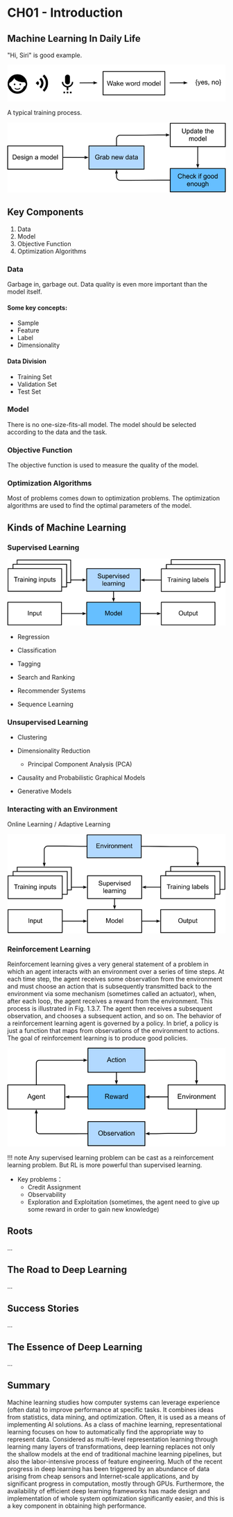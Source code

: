 # CH01 - Introduction

## Machine Learning In Daily Life

"Hi, Siri" is good example.

![wake word](wake-word.svg)

A typical training process.

![training process](ml-loop.svg)

## Key Components
1. Data
2. Model
3. Objective Function
4. Optimization Algorithms

### Data

Garbage in, garbage out. Data quality is even more important than the model itself.

#### Some key concepts:
- Sample
- Feature
- Label
- Dimensionality

#### Data Division
- Training Set
- Validation Set
- Test Set

### Model

There is no one-size-fits-all model. The model should be selected according to the data and the task.

### Objective Function

The objective function is used to measure the quality of the model.

### Optimization Algorithms

Most of problems comes down to optimization problems. The optimization algorithms are used to find the optimal parameters of the model.

## Kinds of Machine Learning

### Supervised Learning

![supervised learning](supervised-learning.svg)

- Regression

- Classification

- Tagging

- Search and Ranking

- Recommender Systems

- Sequence Learning

### Unsupervised Learning

- Clustering

- Dimensionality Reduction

    - Principal Component Analysis (PCA)

- Causality and Probabilistic Graphical Models

- Generative Models

### Interacting with an Environment 

Online Learning / Adaptive Learning

![learning from an env](interact-with-env.svg)

### Reinforcement Learning

Reinforcement learning gives a very general statement of a problem in which an agent interacts with an environment over a series of time steps. At each time step, the agent receives some observation from the environment and must choose an action that is subsequently transmitted back to the environment via some mechanism (sometimes called an actuator), when, after each loop, the agent receives a reward from the environment. This process is illustrated in Fig. 1.3.7. The agent then receives a subsequent observation, and chooses a subsequent action, and so on. The behavior of a reinforcement learning agent is governed by a policy. In brief, a policy is just a function that maps from observations of the environment to actions. The goal of reinforcement learning is to produce good policies.

![reinforcement learning](rl-environment.svg)

!!! note
    Any supervised learning problem can be cast as a reinforcement learning problem. But RL is more powerful than supervised learning.

- Key problems：
  - Credit Assignment
  - Observability
  - Exploration and Exploitation (sometimes, the agent need to give up some reward in order to gain new knowledge)

## Roots
...

## The Road to Deep Learning
...

## Success Stories
...

## The Essence of Deep Learning
...

## Summary

Machine learning studies how computer systems can leverage experience (often data) to improve performance at specific tasks. It combines ideas from statistics, data mining, and optimization. Often, it is used as a means of implementing AI solutions. As a class of machine learning, representational learning focuses on how to automatically find the appropriate way to represent data. Considered as multi-level representation learning through learning many layers of transformations, deep learning replaces not only the shallow models at the end of traditional machine learning pipelines, but also the labor-intensive process of feature engineering. Much of the recent progress in deep learning has been triggered by an abundance of data arising from cheap sensors and Internet-scale applications, and by significant progress in computation, mostly through GPUs. Furthermore, the availability of efficient deep learning frameworks has made design and implementation of whole system optimization significantly easier, and this is a key component in obtaining high performance.

